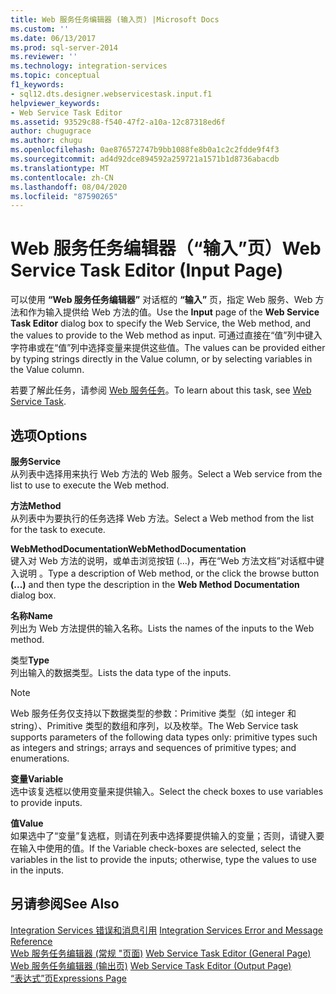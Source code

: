 ```yaml
---
title: Web 服务任务编辑器 (输入页) |Microsoft Docs
ms.custom: ''
ms.date: 06/13/2017
ms.prod: sql-server-2014
ms.reviewer: ''
ms.technology: integration-services
ms.topic: conceptual
f1_keywords:
- sql12.dts.designer.webservicestask.input.f1
helpviewer_keywords:
- Web Service Task Editor
ms.assetid: 93529c88-f540-47f2-a10a-12c87318ed6f
author: chugugrace
ms.author: chugu
ms.openlocfilehash: 0ae876572747b9bb1088fe8b0a1c2c2fdde9f4f3
ms.sourcegitcommit: ad4d92dce894592a259721a1571b1d8736abacdb
ms.translationtype: MT
ms.contentlocale: zh-CN
ms.lasthandoff: 08/04/2020
ms.locfileid: "87590265"
---
```

# <a name="web-service-task-editor-input-page"></a><span data-ttu-id="291a1-102">Web 服务任务编辑器（“输入”页）</span><span class="sxs-lookup"><span data-stu-id="291a1-102">Web Service Task Editor (Input Page)</span></span>
  <span data-ttu-id="291a1-103">可以使用 **“Web 服务任务编辑器”** 对话框的 **“输入”** 页，指定 Web 服务、Web 方法和作为输入提供给 Web 方法的值。</span><span class="sxs-lookup"><span data-stu-id="291a1-103">Use the **Input** page of the **Web Service Task Editor** dialog box to specify the Web Service, the Web method, and the values to provide to the Web method as input.</span></span> <span data-ttu-id="291a1-104">可通过直接在“值”列中键入字符串或在“值”列中选择变量来提供这些值。</span><span class="sxs-lookup"><span data-stu-id="291a1-104">The values can be provided either by typing strings directly in the Value column, or by selecting variables in the Value column.</span></span>  
  
 <span data-ttu-id="291a1-105">若要了解此任务，请参阅 [Web 服务任务](control-flow/web-service-task.md)。</span><span class="sxs-lookup"><span data-stu-id="291a1-105">To learn about this task, see [Web Service Task](control-flow/web-service-task.md).</span></span>  
  
## <a name="options"></a><span data-ttu-id="291a1-106">选项</span><span class="sxs-lookup"><span data-stu-id="291a1-106">Options</span></span>  
 <span data-ttu-id="291a1-107">**服务**</span><span class="sxs-lookup"><span data-stu-id="291a1-107">**Service**</span></span>  
 <span data-ttu-id="291a1-108">从列表中选择用来执行 Web 方法的 Web 服务。</span><span class="sxs-lookup"><span data-stu-id="291a1-108">Select a Web service from the list to use to execute the Web method.</span></span>  
  
 <span data-ttu-id="291a1-109">**方法**</span><span class="sxs-lookup"><span data-stu-id="291a1-109">**Method**</span></span>  
 <span data-ttu-id="291a1-110">从列表中为要执行的任务选择 Web 方法。</span><span class="sxs-lookup"><span data-stu-id="291a1-110">Select a Web method from the list for the task to execute.</span></span>  
  
 <span data-ttu-id="291a1-111">**WebMethodDocumentation**</span><span class="sxs-lookup"><span data-stu-id="291a1-111">**WebMethodDocumentation**</span></span>  
 <span data-ttu-id="291a1-112">键入对 Web 方法的说明，或单击浏览按钮 (…)，再在“Web 方法文档”对话框中键入说明   。</span><span class="sxs-lookup"><span data-stu-id="291a1-112">Type a description of Web method, or the click the browse button **(...)** and then type the description in the **Web Method Documentation** dialog box.</span></span>  
  
 <span data-ttu-id="291a1-113">**名称**</span><span class="sxs-lookup"><span data-stu-id="291a1-113">**Name**</span></span>  
 <span data-ttu-id="291a1-114">列出为 Web 方法提供的输入名称。</span><span class="sxs-lookup"><span data-stu-id="291a1-114">Lists the names of the inputs to the Web method.</span></span>  
  
 <span data-ttu-id="291a1-115">类型</span><span class="sxs-lookup"><span data-stu-id="291a1-115">**Type**</span></span>  
 <span data-ttu-id="291a1-116">列出输入的数据类型。</span><span class="sxs-lookup"><span data-stu-id="291a1-116">Lists the data type of the inputs.</span></span>  
  
> [!NOTE]  
>  <span data-ttu-id="291a1-117">Web 服务任务仅支持以下数据类型的参数：Primitive 类型（如 integer 和 string）、Primitive 类型的数组和序列，以及枚举。</span><span class="sxs-lookup"><span data-stu-id="291a1-117">The Web Service task supports parameters of the following data types only: primitive types such as integers and strings; arrays and sequences of primitive types; and enumerations.</span></span>  
  
 <span data-ttu-id="291a1-118">**变量**</span><span class="sxs-lookup"><span data-stu-id="291a1-118">**Variable**</span></span>  
 <span data-ttu-id="291a1-119">选中该复选框以使用变量来提供输入。</span><span class="sxs-lookup"><span data-stu-id="291a1-119">Select the check boxes to use variables to provide inputs.</span></span>  
  
 <span data-ttu-id="291a1-120">**值**</span><span class="sxs-lookup"><span data-stu-id="291a1-120">**Value**</span></span>  
 <span data-ttu-id="291a1-121">如果选中了“变量”复选框，则请在列表中选择要提供输入的变量；否则，请键入要在输入中使用的值。</span><span class="sxs-lookup"><span data-stu-id="291a1-121">If the Variable check-boxes are selected, select the variables in the list to provide the inputs; otherwise, type the values to use in the inputs.</span></span>  
  
## <a name="see-also"></a><span data-ttu-id="291a1-122">另请参阅</span><span class="sxs-lookup"><span data-stu-id="291a1-122">See Also</span></span>  
 <span data-ttu-id="291a1-123">[Integration Services 错误和消息引用](../../2014/integration-services/integration-services-error-and-message-reference.md) </span><span class="sxs-lookup"><span data-stu-id="291a1-123">[Integration Services Error and Message Reference](../../2014/integration-services/integration-services-error-and-message-reference.md) </span></span>  
 <span data-ttu-id="291a1-124">[Web 服务任务编辑器 &#40;常规 "页面&#41;](general-page-of-integration-services-designers-options.md) </span><span class="sxs-lookup"><span data-stu-id="291a1-124">[Web Service Task Editor &#40;General Page&#41;](general-page-of-integration-services-designers-options.md) </span></span>  
 <span data-ttu-id="291a1-125">[Web 服务任务编辑器 &#40;输出页&#41;](../../2014/integration-services/web-service-task-editor-output-page.md) </span><span class="sxs-lookup"><span data-stu-id="291a1-125">[Web Service Task Editor &#40;Output Page&#41;](../../2014/integration-services/web-service-task-editor-output-page.md) </span></span>  
 [<span data-ttu-id="291a1-126">“表达式”页</span><span class="sxs-lookup"><span data-stu-id="291a1-126">Expressions Page</span></span>](expressions/expressions-page.md)  
  
  

